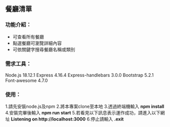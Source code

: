 ## 餐廳清單

### 功能介紹：
* 可查看所有餐廳
* 點選餐廳可瀏覽詳細內容
* 可依關鍵字搜尋餐廳名稱或類別


### 需求工具：
Node.js 18.12.1
Express 4.16.4
Express-handlebars 3.0.0
Bootstrap 5.2.1
Font-awesome 4.7.0

### 使用：
1.請先安裝node.js及npm
2.將本專案clone至本地
3.透過終端機輸入
__npm install__
4.安裝完畢後輸入
__npm run start__
5.若看見以下訊息表示運作成功，請進入以下網址
__Listening on http://localhost:3000__
6.停止請輸入
__.exit__
